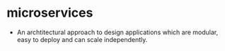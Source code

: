# microservices
- An archtitectural approach to design applications which are modular, easy to deploy and can scale independently.

